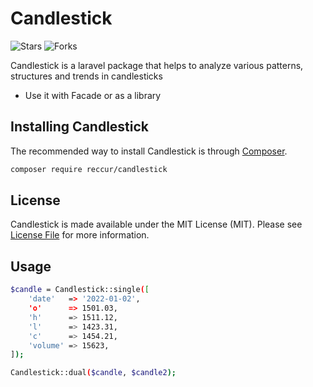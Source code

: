# Candlestick

![Stars](https://img.shields.io/github/stars/reccur/candlestick-package)
![Forks](https://img.shields.io/github/forks/reccur/candlestick-package)

Candlestick is a laravel package that helps to analyze various patterns, structures and trends in candlesticks

- Use it with Facade or as a library

## Installing Candlestick

The recommended way to install Candlestick is through
[Composer](https://getcomposer.org/).

```bash
composer require reccur/candlestick
```
## License

Candlestick is made available under the MIT License (MIT). Please see [License File](LICENSE) for more information.

## Usage

```bash
$candle = Candlestick::single([
    'date'   => '2022-01-02',
    'o'      => 1501.03,
    'h'      => 1511.12,
    'l'      => 1423.31,
    'c'      => 1454.21,
    'volume' => 15623,
]);
```

```bash
Candlestick::dual($candle, $candle2);
```
